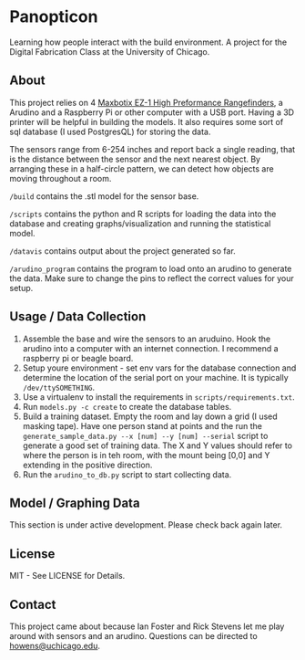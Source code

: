Panopticon
===============

Learning how people interact with the build environment. A project for the Digital Fabrication Class at the University of Chicago. 

## About
This project relies on 4 [Maxbotix EZ-1 High Preformance Rangefinders](http://www.maxbotix.com/documents/MB1010_Datasheet.pdf), a Arudino and a Raspberry Pi or other computer with a USB port. Having a 3D printer will be helpful in building the models. It also requires some sort of sql database (I used PostgresQL) for storing the data. 

The sensors range from 6-254 inches and report back a single reading, that is the distance between the sensor and the next nearest object. By arranging these in a half-circle pattern, we can detect how objects are moving throughout a room.

`/build` contains the .stl model for the sensor base. 

`/scripts` contains the python and R scripts for loading the data into the database and creating graphs/visualization and running the statistical model. 

`/datavis` contains output about the project generated so far.

`/arudino_program` contains the program to load onto an arudino to generate the data. Make sure to change the pins to reflect the correct values for your setup.

## Usage / Data Collection
1. Assemble the base and wire the sensors to an aruduino. Hook the arudino into a computer with an internet connection. I recommend a raspberry pi or beagle board. 
2. Setup youre environment - set env vars for the database connection and determine the location of the serial port on your machine. It is typically `/dev/ttySOMETHING`. 
3. Use a virtualenv to install the requirements in `scripts/requirements.txt`. 
4. Run `models.py -c create` to create the database tables.
5. Build a training dataset. Empty the room and lay down a grid (I used masking tape). Have one person stand at points and the run the `generate_sample_data.py --x [num] --y [num] --serial` script to generate a good set of training data. The X and Y values should refer to where the person is in teh room, with the mount being [0,0] and Y extending in the positive direction. 
6. Run the `arudino_to_db.py` script to start collecting data. 


## Model / Graphing Data
This section is under active development. Please check back again later. 

## License
MIT - See LICENSE for Details.

## Contact
This project came about because Ian Foster and Rick Stevens let me play around with sensors and an arudino. Questions can be directed to howens@uchicago.edu. 